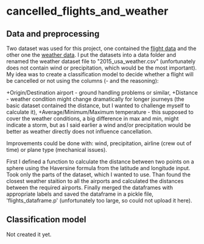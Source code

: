 # cancelled_flights_and_weather

## Data and preprocessing

Two dataset was used for this project, one contained the [flight data] and the other one the [weather data]. I put the datasets into a data folder and renamed the weather dataset file to "2015_usa_weather.csv" (unfortunately does not contain wind or precipitation, which would be the most important). My idea was to create a classification model to decide whether a flight will be cancelled or not using the columns (- and the reasoning):

+Origin/Destination airport - ground handling problems or similar,
+Distance - weather condition might change dramatically for longer journeys  (the basic dataset contained the distance, but I wanted to challenge myself to calculate it),
+Average/Minimum/Maximum temperature - this supposed to cover the weather conditions, a big difference in max and min, might indicate a storm, but as I said earlier a wind and/or precipitation would be better as weather directly does not influence cancellation.

Improvements could be done with: wind, precipitation, airline (crew out of time) or plane type (mechanical issues).

First I defined a function to calculate the distance between two points on a sphere using the Haversine formula from the latitude and longitude input. Took only the parts of the dataset, which I wanted to use. Than found the closest weather staition to all the airports and calculated the distances between the required airports. Finally merged the dataframes with appropriate labels and saved the dataframe in a pickle file, 'flights_dataframe.p' (unfortunately too large, so could not upload it here).

[flight data]:https://www.kaggle.com/usdot/flight-delays
[weather data]:https://data.world/mattwinter225/2015-usa-weather-avg-max-min

## Classification model

Not created it yet.

